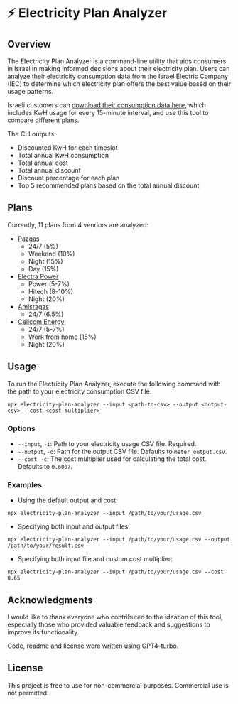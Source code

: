 # ⚡ Electricity Plan Analyzer

## Overview

The Electricity Plan Analyzer is a command-line utility that aids consumers in Israel in making informed decisions about their electricity plan. Users can analyze their electricity consumption data from the Israel Electric Company (IEC) to determine which electricity plan offers the best value based on their usage patterns.

Israeli customers can <a href="https://www.iec.co.il/remote-reading-info" target="_blank">download their consumption data here,</a> which includes KwH usage for every 15-minute interval, and use this tool to compare different plans.

The CLI outputs:

- Discounted KwH for each timeslot
- Total annual KwH consumption
- Total annual cost
- Total annual discount
- Discount percentage for each plan
- Top 5 recommended plans based on the total annual discount

## Plans

Currently, 11 plans from 4 vendors are analyzed:

- <a href="https://campaigns.pazgas.co.il/ele/" target="_blank">Pazgas</a>
    - 24/7 (5%)
    - Weekend (10%)
    - Night (15%)
    - Day (15%)
- <a href="https://electra-power.co.il/" target="_blank">Electra Power</a>
    - Power (5-7%)
    - Hitech (8-10%)
    - Night (20%)
- <a href="https://lp.amisragas.co.il/electric/" target="_blank">Amisragas</a>
    - 24/7 (6.5%)
- <a href="https://cellcom.co.il/production/Private/1/energy3/">Cellcom Energy</a>
    - 24/7 (5-7%)
    - Work from home (15%)
    - Night (20%)

## Usage

To run the Electricity Plan Analyzer, execute the following command with the path to your electricity consumption CSV file:

```
npx electricity-plan-analyzer --input <path-to-csv> --output <output-csv> --cost <cost-multiplier>
```

### Options

- `--input`, `-i`: Path to your electricity usage CSV file. Required.
- `--output`, `-o`: Path for the output CSV file. Defaults to `meter_output.csv`.
- `--cost`, `-c`: The cost multiplier used for calculating the total cost. Defaults to `0.6007`.

### Examples

- Using the default output and cost:

```
npx electricity-plan-analyzer --input /path/to/your/usage.csv
```

- Specifying both input and output files:

```
npx electricity-plan-analyzer --input /path/to/your/usage.csv --output /path/to/your/result.csv
```

- Specifying both input file and custom cost multiplier:

```
npx electricity-plan-analyzer --input /path/to/your/usage.csv --cost 0.65
```

## Acknowledgments

I would like to thank everyone who contributed to the ideation of this tool, especially those who provided valuable feedback and suggestions to improve its functionality.

Code, readme and license were written using GPT4-turbo.

## License

This project is free to use for non-commercial purposes. Commercial use is not permitted.